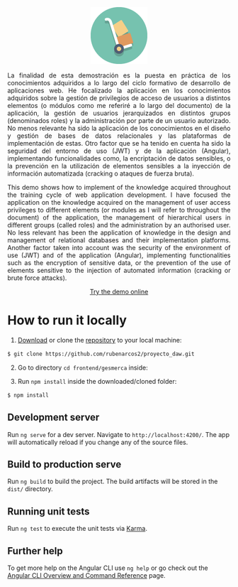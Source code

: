 <p align="center"><a href="https://vps.rarcos.com:10448/" target="_blank"><img src="./src/assets/img/icons/gesmerca.png" alt="GesMerCa Logo"></a></p>

<p align="justify">La finalidad de esta demostración es la puesta en práctica de los conocimientos adquiridos a lo largo del ciclo formativo de desarrollo de aplicaciones web.
He focalizado la aplicación en los conocimientos adquiridos sobre la gestión de privilegios de acceso de usuarios a distintos elementos (o módulos como me referiré a lo largo del documento) de la aplicación, la gestión de usuarios jerarquizados en distintos grupos (denominados roles) y la administración por parte de un usuario autorizado. No menos relevante ha sido la aplicación de los conocimientos en el diseño y gestión de bases de datos relacionales y las plataformas de implementación de estas. Otro factor que se ha tenido en cuenta ha sido la seguridad del entorno de uso (JWT) y de la aplicación (Angular), implementando funcionalidades como, la encriptación de datos sensibles, o la prevención en la utilización de elementos sensibles a la inyección de información automatizada (cracking o ataques de fuerza bruta).</p>

<p align="justify">This demo shows how to implement of the knowledge acquired throughout the training cycle of web application development.
I have focused the application on the knowledge acquired on the management of user access privileges to different elements (or modules as I will refer to throughout the document) of the application, the management of hierarchical users in different groups (called roles) and the administration by an authorised user. No less relevant has been the application of knowledge in the design and management of relational databases and their implementation platforms. Another factor taken into account was the security of the environment of use (JWT) and of the application (Angular), implementing functionalities such as the encryption of sensitive data, or the prevention of the use of elements sensitive to the injection of automated information (cracking or brute force attacks).</p>

<p align="center"><a href="https://vps.rarcos.com:10448/" target="_blank">Try the demo online</a></p>

# How to run it locally

1. [Download](https://github.com/rubenarcos2/proyecto_daw/archive/refs/heads/main.zip) or clone the [repository](https://github.com/rubenarcos2/proyecto_daw.git) to your local machine:

```bash
$ git clone https://github.com/rubenarcos2/proyecto_daw.git
```

2. Go to directory `cd frontend/gesmerca` inside:

3. Run `npm install` inside the downloaded/cloned folder:

```bash
$ npm install
```

## Development server

Run `ng serve` for a dev server. Navigate to `http://localhost:4200/`. The app will automatically reload if you change any of the source files.

## Build to production serve

Run `ng build` to build the project. The build artifacts will be stored in the `dist/` directory.

## Running unit tests

Run `ng test` to execute the unit tests via [Karma](https://karma-runner.github.io).

## Further help

To get more help on the Angular CLI use `ng help` or go check out the [Angular CLI Overview and Command Reference](https://angular.io/cli) page.
